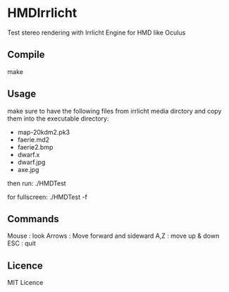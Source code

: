 HMDIrrlicht
===========

Test stereo rendering with Irrlicht Engine for HMD like Oculus

Compile
---------
make


Usage
---------
make sure to have the following files from irrlicht media dirctory
and copy them into the executable directory:

- map-20kdm2.pk3
- faerie.md2
- faerie2.bmp
- dwarf.x
- dwarf.jpg
- axe.jpg


then run:
./HMDTest

for fullscreen:
./HMDTest -f

Commands
----------------
Mouse : look
Arrows : Move forward and sideward
A,Z : move up & down
ESC : quit

Licence
-------------
MIT Licence